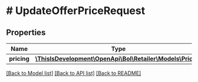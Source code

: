 # # UpdateOfferPriceRequest

## Properties

Name | Type | Description | Notes
------------ | ------------- | ------------- | -------------
**pricing** | [**\ThisIsDevelopment\OpenApi\Bol\Retailer\Models\Pricing**](Pricing.md) |  |

[[Back to Model list]](../../README.md#models) [[Back to API list]](../../README.md#endpoints) [[Back to README]](../../README.md)
